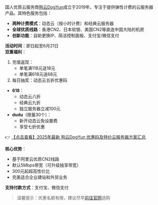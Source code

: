 
国人优质云服务商[狗云DogYun](https://bit.ly/DogYun)成立于2019年，专注于提供弹性计费的云服务器产品。其特色服务包括：

- **两种计费模式**：动态云（按小时计费）和经典云服务器
- **全球优质线路**：香港CN2、日本软银、美国CN2等直连中国大陆的机房
- **创新功能**：自助更换IP、简洁控制面板、支付宝/微信支付


**活动时间**：即日起至6月21日  
**双重福利**：
1. 充值返现：
   - 单笔满118元送18元
   - 单笔满618元送68元
2. 每日抽奖：动态云五折优惠码


- **618**：
  - 动态云八折
  - 经典云九折
  - 独立服务器立减100元
- **dudu**（限量30个）：
  - 新开动态云免设置费
  - 享受七折优惠

👉 [【点击查看】2025年最新 狗云DogYun 优惠码及特价云服务器方案汇总](https://bit.ly/DogYun)


**核心优势**：
- 基于阿里云优质CN2线路
- 默认5Mbps带宽（可升级独享带宽）
- 300元起超高性价比
- 完美适合企业建站和外贸业务

**支持付款方式**：支付宝、微信支付

> 温馨提示：优惠名额有限，建议尽早[前往官网](https://bit.ly/DogYun)选购
